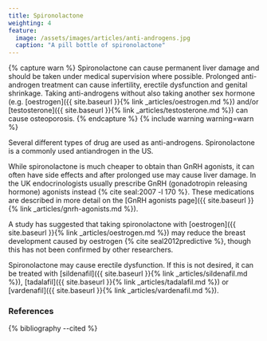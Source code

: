 ```yaml
---
title: Spironolactone
weighting: 4
feature:
  image: /assets/images/articles/anti-androgens.jpg
  caption: "A pill bottle of spironolactone"
---
```


{% capture warn %}
Spironolactone can cause permanent liver damage and should be taken under medical supervision where possible. Prolonged anti-androgen treatment can cause infertility, erectile dysfunction and genital shrinkage. Taking anti-androgens without also taking another sex hormone (e.g. [oestrogen]({{ site.baseurl }}{% link _articles/oestrogen.md %}) and/or [testosterone]({{ site.baseurl }}{% link _articles/testosterone.md %}) can cause osteoporosis.
{% endcapture %}
{% include warning warning=warn %}

Several different types of drug are used as anti-androgens. Spironolactone is a commonly used antiandrogen in the US. 

While spironolactone is much cheaper to obtain than GnRH agonists, it can often have side effects and after prolonged use may cause liver damage. In the UK endocrinologists usually prescribe GnRH (gonadotropin releasing hormone) agonists instead {% cite seal:2007 -l 170 %}. These medications are described in more detail on the [GnRH agonists page]({{ site.baseurl }}{% link _articles/gnrh-agonists.md %}).

A study has suggested that taking spironolactone with [oestrogen]({{ site.baseurl }}{% link _articles/oestrogen.md %}) may reduce the breast development caused by oestrogen {% cite seal2012predictive %}, though this has not been confirmed by other researchers.

Spironolactone may cause erectile dysfunction. If this is not desired, it can be treated with [sildenafil]({{ site.baseurl }}{% link _articles/sildenafil.md %}), [tadalafil]({{ site.baseurl }}{% link _articles/tadalafil.md %}) or [vardenafil]({{ site.baseurl }}{% link _articles/vardenafil.md %}).

### References

{% bibliography --cited %}